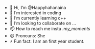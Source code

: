 - 👋 Hi, I’m @Happyhahanaina
- 👀 I’m interested in coding
- 🌱 I’m currently learning c++
- 💞️ I’m looking to collaborate on ...
- 📫 How to reach me insta  _.my_moments_
- 😄 Pronouns: She
- ⚡ Fun fact: I am an first year student.

<!---
Happyhahanaina/Happyhahanaina is a ✨ special ✨ repository because its `README.md` (this file) appears on your GitHub profile.
You can click the Preview link to take a look at your changes.
--->
